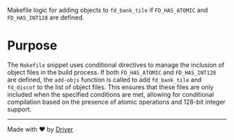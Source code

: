 <!--------------------------------------------------------------------------------->
<!-- IMPORTANT: This file is auto-generated by Driver (https://driver.ai). -------->
<!-- Manual edits may be overwritten on future commits. --------------------------->
<!--------------------------------------------------------------------------------->

Makefile logic for adding objects to `fd_bank_tile` if `FD_HAS_ATOMIC` and `FD_HAS_INT128` are defined.

# Purpose
The `Makefile` snippet uses conditional directives to manage the inclusion of object files in the build process. If both `FD_HAS_ATOMIC` and `FD_HAS_INT128` are defined, the `add-objs` function is called to add `fd_bank_tile` and `fd_discof` to the list of object files. This ensures that these files are only included when the specified conditions are met, allowing for conditional compilation based on the presence of atomic operations and 128-bit integer support.

---
Made with ❤️ by [Driver](https://www.driver.ai/)